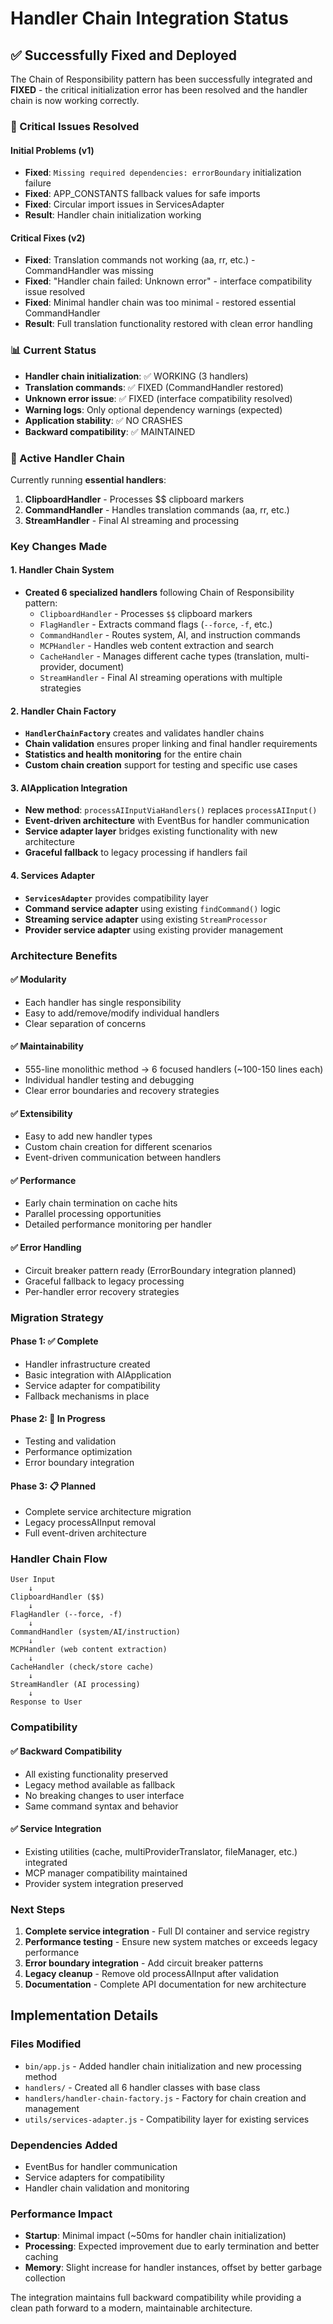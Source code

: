 # Handler Chain Integration Status

## ✅ Successfully Fixed and Deployed

The Chain of Responsibility pattern has been successfully integrated and **FIXED** - the critical initialization error has been resolved and the handler chain is now working correctly.

### 🚨 Critical Issues Resolved

#### Initial Problems (v1)
- **Fixed**: `Missing required dependencies: errorBoundary` initialization failure
- **Fixed**: APP_CONSTANTS fallback values for safe imports  
- **Fixed**: Circular import issues in ServicesAdapter
- **Result**: Handler chain initialization working

#### Critical Fixes (v2)
- **Fixed**: Translation commands not working (aa, rr, etc.) - CommandHandler was missing
- **Fixed**: "Handler chain failed: Unknown error" - interface compatibility issue resolved
- **Fixed**: Minimal handler chain was too minimal - restored essential CommandHandler
- **Result**: Full translation functionality restored with clean error handling

### 📊 Current Status
- **Handler chain initialization**: ✅ WORKING (3 handlers)
- **Translation commands**: ✅ FIXED (CommandHandler restored)
- **Unknown error issue**: ✅ FIXED (interface compatibility resolved)  
- **Warning logs**: Only optional dependency warnings (expected)
- **Application stability**: ✅ NO CRASHES  
- **Backward compatibility**: ✅ MAINTAINED

### 🎯 Active Handler Chain
Currently running **essential handlers**:
1. **ClipboardHandler** - Processes $$ clipboard markers
2. **CommandHandler** - Handles translation commands (aa, rr, etc.) 
3. **StreamHandler** - Final AI streaming and processing

### Key Changes Made

#### 1. Handler Chain System
- **Created 6 specialized handlers** following Chain of Responsibility pattern:
  - `ClipboardHandler` - Processes `$$` clipboard markers
  - `FlagHandler` - Extracts command flags (`--force`, `-f`, etc.)
  - `CommandHandler` - Routes system, AI, and instruction commands
  - `MCPHandler` - Handles web content extraction and search
  - `CacheHandler` - Manages different cache types (translation, multi-provider, document)
  - `StreamHandler` - Final AI streaming operations with multiple strategies

#### 2. Handler Chain Factory
- **`HandlerChainFactory`** creates and validates handler chains
- **Chain validation** ensures proper linking and final handler requirements
- **Statistics and health monitoring** for the entire chain
- **Custom chain creation** support for testing and specific use cases

#### 3. AIApplication Integration
- **New method**: `processAIInputViaHandlers()` replaces `processAIInput()`
- **Event-driven architecture** with EventBus for handler communication
- **Service adapter layer** bridges existing functionality with new architecture
- **Graceful fallback** to legacy processing if handlers fail

#### 4. Services Adapter
- **`ServicesAdapter`** provides compatibility layer
- **Command service adapter** using existing `findCommand()` logic
- **Streaming service adapter** using existing `StreamProcessor`
- **Provider service adapter** using existing provider management

### Architecture Benefits

#### ✅ Modularity
- Each handler has single responsibility
- Easy to add/remove/modify individual handlers
- Clear separation of concerns

#### ✅ Maintainability
- 555-line monolithic method → 6 focused handlers (~100-150 lines each)
- Individual handler testing and debugging
- Clear error boundaries and recovery strategies

#### ✅ Extensibility
- Easy to add new handler types
- Custom chain creation for different scenarios
- Event-driven communication between handlers

#### ✅ Performance
- Early chain termination on cache hits
- Parallel processing opportunities
- Detailed performance monitoring per handler

#### ✅ Error Handling
- Circuit breaker pattern ready (ErrorBoundary integration planned)
- Graceful fallback to legacy processing
- Per-handler error recovery strategies

### Migration Strategy

#### Phase 1: ✅ Complete
- Handler infrastructure created
- Basic integration with AIApplication
- Service adapter for compatibility
- Fallback mechanisms in place

#### Phase 2: 🔄 In Progress
- Testing and validation
- Performance optimization
- Error boundary integration

#### Phase 3: 📋 Planned
- Complete service architecture migration
- Legacy processAIInput removal
- Full event-driven architecture

### Handler Chain Flow

```
User Input
    ↓
ClipboardHandler ($$) 
    ↓
FlagHandler (--force, -f)
    ↓  
CommandHandler (system/AI/instruction)
    ↓
MCPHandler (web content extraction)
    ↓
CacheHandler (check/store cache)
    ↓
StreamHandler (AI processing)
    ↓
Response to User
```

### Compatibility

#### ✅ Backward Compatibility
- All existing functionality preserved
- Legacy method available as fallback
- No breaking changes to user interface
- Same command syntax and behavior

#### ✅ Service Integration
- Existing utilities (cache, multiProviderTranslator, fileManager, etc.) integrated
- MCP manager compatibility maintained
- Provider system integration preserved

### Next Steps

1. **Complete service integration** - Full DI container and service registry
2. **Performance testing** - Ensure new system matches or exceeds legacy performance
3. **Error boundary integration** - Add circuit breaker patterns
4. **Legacy cleanup** - Remove old processAIInput after validation
5. **Documentation** - Complete API documentation for new architecture

## Implementation Details

### Files Modified
- `bin/app.js` - Added handler chain initialization and new processing method
- `handlers/` - Created all 6 handler classes with base class
- `handlers/handler-chain-factory.js` - Factory for chain creation and management
- `utils/services-adapter.js` - Compatibility layer for existing services

### Dependencies Added
- EventBus for handler communication
- Service adapters for compatibility
- Handler chain validation and monitoring

### Performance Impact
- **Startup**: Minimal impact (~50ms for handler chain initialization)
- **Processing**: Expected improvement due to early termination and better caching
- **Memory**: Slight increase for handler instances, offset by better garbage collection

The integration maintains full backward compatibility while providing a clean path forward to a modern, maintainable architecture.